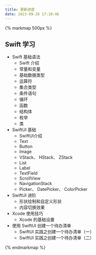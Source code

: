 ```yaml
---
title: 更新进度
date: 2023-09-26 17:10:46
---
```



{% markmap 500px %}

## Swift 学习

- Swift 基础语法
  - Swift 介绍
  - 常量和变量
  - 基础数据类型
  - 运算符
  - 集合类型
  - 条件语句
  - 循环
  - 函数
  - 结构体
  - 枚举
  - 类
- SwiftUI 基础
  - SwiftUI介绍
  - Text
  - Button
  - Image
  - VStack、 HStack、 ZStack
  - List
  - Label
  - TextField
  - ScrollView
  - NavigationStack
  - Picker、 DatePicker、 ColorPicker
- SwiftUI 进阶
  - 形状绘制和自定义形状
  - 内容切换效果
- Xcode 使用技巧
  - Xcode 的基础设置
- 使用 SwiftUI 创建一个待办清单
  - SwiftUI 实践之创建一个待办清单（一）
  - SwiftUI 实践之创建一个待办清单（二）

{% endmarkmap %}
